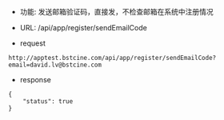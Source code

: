 * 功能: 发送邮箱验证码，直接发，不检查邮箱在系统中注册情况

* URL: /api/app/register/sendEmailCode

* request
```
http://apptest.bstcine.com/api/app/register/sendEmailCode?email=david.lv@bstcine.com
```

* response
```
{
    "status": true
}
```
